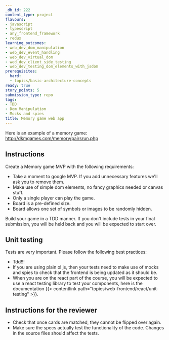 ```yaml
---
_db_id: 222
content_type: project
flavours:
- javascript
- typescript
- any_frontend_framework
- redux
learning_outcomes:
- web_dev_dom_manipulation
- web_dev_event_handling
- web_dev_virtual_dom
- wed_dev_client_side_testing
- web_dev_testing_dom_elements_with_jsdom
prerequisites:
  hard:
  - topics/basic-architecture-concepts
ready: true
story_points: 5
submission_type: repo
tags:
- TDD
- Dom Manipulation
- Mocks and spies
title: Memory game web app
---
```


Here is an example of a memory game: http://dkmgames.com/memory/pairsrun.php

## Instructions

Create a Memory game MVP with the following requirements:

- Take a moment to google MVP. If you add unnecessary features we'll ask you to remove them.
- Make use of simple dom elements, no fancy graphics needed or canvas stuff.
- Only a single player can play the game.
- Board is a pre-defined size.
- Board allows one set of symbols or images to be randomly hidden.

Build your game in a TDD manner. If you don't include tests in your final submission, you will be held back and you will be expected to start over.

## Unit testing

Tests are very important. Please follow the following best practices:

- Tdd!!!
- If you are using plain ol js, then your tests need to make use of mocks and spies to check that the frontend is being updated as it should be.
- When you are on the react part of the course, you will be expected to use a react testing library to test your components, here is the documentation {{< contentlink path="topics/web-frontend/react/unit-testing" >}}.

## Instructions for the reviewer

- Check that once cards are matched, they cannot be flipped over again.
- Make sure the specs actually test the functionality of the code. Changes in the source files should affect the tests.
